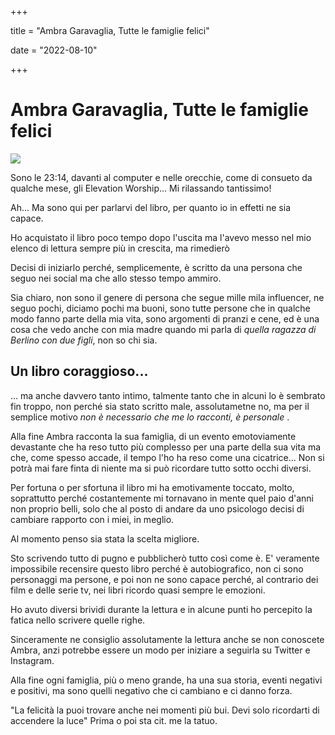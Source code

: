 +++

title = "Ambra Garavaglia, Tutte le famiglie felici"

date = "2022-08-10"

+++

# Ambra Garavaglia, Tutte le famiglie felici

![](https://res.cloudinary.com/presobene/image/upload/v1660168253/81eReVsyq9L._AC_UL604_SR604_400__rgfast.jpg)

Sono le 23:14, davanti al computer e nelle orecchie, come di consueto da qualche mese, gli Elevation Worship... Mi rilassando tantissimo!

Ah... Ma sono qui per parlarvi del libro, per quanto io in effetti ne sia capace.

Ho acquistato il libro poco tempo dopo l'uscita ma l'avevo messo nel mio elenco di lettura sempre più in crescita, ma rimedierò

Decisi di iniziarlo perché, semplicemente, è scritto da una persona che seguo nei social ma che allo stesso tempo ammiro.

Sia chiaro, non sono il genere di persona che segue mille mila influencer, ne seguo pochi, diciamo pochi ma buoni, sono tutte persone che in qualche modo fanno parte della mia vita, sono argomenti di pranzi e cene, ed è una cosa che vedo anche con mia madre quando mi parla di *quella ragazza di Berlino con due figli*, non so chi sia.

## Un libro coraggioso...

... ma anche davvero tanto intimo, talmente tanto che in alcuni lo è sembrato fin troppo, non perché sia stato scritto male, assolutametne no, ma per il semplice motivo *non è necessario che me lo racconti, è personale* .

Alla fine Ambra racconta la sua famiglia, di un evento emotoviamente devastante che ha reso tutto più complesso per una parte della sua vita ma che, come spesso accade, il tempo l'ho ha reso come una cicatrice... Non si potrà mai fare finta di niente ma si può ricordare tutto sotto occhi diversi.

Per fortuna o per sfortuna il libro mi ha emotivamente toccato, molto, soprattutto perché costantemente mi tornavano in mente quel paio d'anni non proprio belli, solo che al posto di andare da uno psicologo decisi di cambiare rapporto con i miei, in meglio.

Al momento penso sia stata la scelta migliore.

Sto scrivendo tutto di pugno e pubblicherò tutto così come è. E' veramente impossibile recensire questo libro perché è autobiografico, non ci sono personaggi ma persone, e poi non ne sono capace perché, al contrario dei film e delle serie tv, nei libri ricordo quasi sempre le emozioni.

Ho avuto diversi brividi durante la lettura e in alcune punti ho percepito la fatica nello scrivere quelle righe.

Sinceramente ne consiglio assolutamente la lettura anche se non conoscete Ambra, anzi potrebbe essere un modo per iniziare a seguirla su Twitter e Instagram.

Alla fine ogni famiglia, più o meno grande, ha una sua storia, eventi negativi e positivi, ma sono quelli negativo che ci cambiano e ci danno forza.

"La felicità la puoi trovare anche nei momenti più bui. Devi solo ricordarti di accendere la luce" Prima o poi sta cit. me la tatuo.


